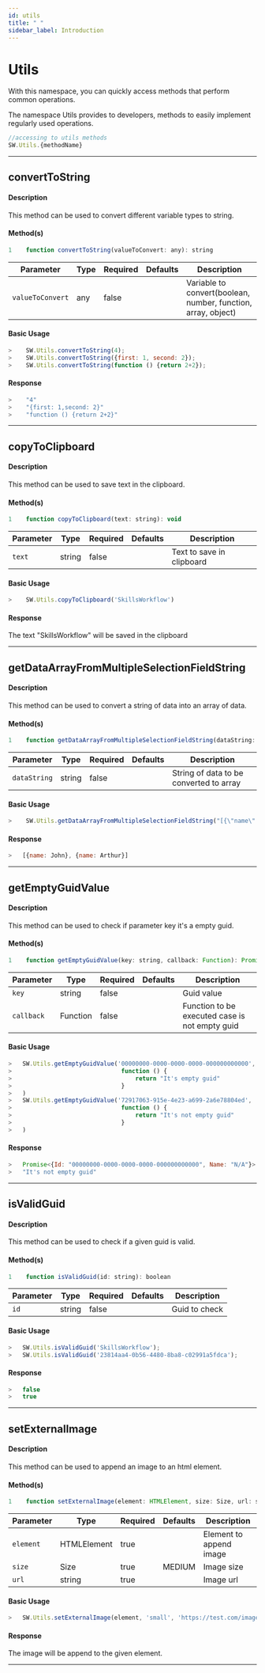 ```yaml
---
id: utils
title: " "
sidebar_label: Introduction
---
```


# Utils

With this namespace, you can quickly access methods that perform common operations.

The namespace Utils provides to developers, methods to easily implement regularly used operations.

```javascript
//accessing to utils methods
SW.Utils.{methodName}
```

---

## convertToString

#### Description

This method can be used to convert different variable types to string.

#### Method(s)

```javascript
1    function convertToString(valueToConvert: any): string
```

<table className="custom-table">
    <thead>
        <tr>
            <th>Parameter</th>
            <th>Type</th>
            <th>Required</th>
            <th>Defaults</th>
            <th>Description</th>
        </tr>
    </thead>
    <tbody>
        <tr className="selected">
            <td><code>valueToConvert</code></td>
            <td>any</td>
            <td>false</td>
            <td></td>
            <td>Variable to convert(boolean, number, function, array, object)</td>
        </tr>
    </tbody>
</table>

#### Basic Usage

```javascript
>    SW.Utils.convertToString(4);
>    SW.Utils.convertToString({first: 1, second: 2});
>    SW.Utils.convertToString(function () {return 2+2});
```

#### Response
```javascript
>    "4"
>    "{first: 1,second: 2}"
>    "function () {return 2+2}"
```

---

## copyToClipboard

#### Description

This method can be used to save text in the clipboard.

#### Method(s)

```javascript
1    function copyToClipboard(text: string): void
```

<table className="custom-table">
    <thead>
        <tr>
            <th>Parameter</th>
            <th>Type</th>
            <th>Required</th>
            <th>Defaults</th>
            <th>Description</th>
        </tr>
    </thead>
    <tbody>
        <tr className="selected">
            <td><code>text</code></td>
            <td>string</td>
            <td>false</td>
            <td></td>
            <td>Text to save in clipboard</td>
        </tr>
    </tbody>
</table>

#### Basic Usage

```javascript
>    SW.Utils.copyToClipboard('SkillsWorkflow')
```

#### Response

The text "SkillsWorkflow" will be saved in the clipboard

---

## getDataArrayFromMultipleSelectionFieldString

#### Description

This method can be used to convert a string of data into an array of data.

#### Method(s)

```javascript
1    function getDataArrayFromMultipleSelectionFieldString(dataString: string): any[]
```

<table className="custom-table">
    <thead>
        <tr>
            <th>Parameter</th>
            <th>Type</th>
            <th>Required</th>
            <th>Defaults</th>
            <th>Description</th>
        </tr>
    </thead>
    <tbody>
        <tr className="selected">
            <td><code>dataString</code></td>
            <td>string</td>
            <td>false</td>
            <td></td>
            <td>String of data to be converted to array</td>
        </tr>
    </tbody>
</table>

#### Basic Usage

```javascript
>    SW.Utils.getDataArrayFromMultipleSelectionFieldString("[{\"name\":\"John\"}, {\"name\":\"Arthur\"}]")
```

#### Response

```javascript
>   [{name: John}, {name: Arthur}]
```

---

## getEmptyGuidValue

#### Description

This method can be used to check if parameter key it's a empty guid.

#### Method(s)

```javascript
1    function getEmptyGuidValue(key: string, callback: Function): Promise
```

<table className="custom-table">
    <thead>
        <tr>
            <th>Parameter</th>
            <th>Type</th>
            <th>Required</th>
            <th>Defaults</th>
            <th>Description</th>
        </tr>
    </thead>
    <tbody>
        <tr className="selected">
            <td><code>key</code></td>
            <td>string</td>
            <td>false</td>
            <td></td>
            <td>Guid value</td>
        </tr>
        <tr className="selected">
            <td><code>callback</code></td>
            <td>Function</td>
            <td>false</td>
            <td></td>
            <td>Function to be executed case is not empty guid</td>
        </tr>
    </tbody>
</table>

#### Basic Usage

```javascript
>   SW.Utils.getEmptyGuidValue('00000000-0000-0000-0000-000000000000', 
>                               function () {
>                                   return "It's empty guid"
>                               }
>   )
>   SW.Utils.getEmptyGuidValue('72917063-915e-4e23-a699-2a6e78804ed', 
>                               function () {
>                                   return "It's not empty guid"
>                               }
>   )
```

#### Response

```javascript
>   Promise<{Id: "00000000-0000-0000-0000-000000000000", Name: "N/A"}>
>   "It's not empty guid"
```

---

## isValidGuid

#### Description

This method can be used to check if a given guid is valid.

#### Method(s)

```javascript
1    function isValidGuid(id: string): boolean
```

<table className="custom-table">
    <thead>
        <tr>
            <th>Parameter</th>
            <th>Type</th>
            <th>Required</th>
            <th>Defaults</th>
            <th>Description</th>
        </tr>
    </thead>
    <tbody>
        <tr className="selected">
            <td><code>id</code></td>
            <td>string</td>
            <td>false</td>
            <td></td>
            <td>Guid to check</td>
        </tr>
    </tbody>
</table>

#### Basic Usage

```javascript
>   SW.Utils.isValidGuid('SkillsWorkflow');
>   SW.Utils.isValidGuid('23814aa4-0b56-4480-8ba8-c02991a5fdca');
```

#### Response

```javascript
>   false
>   true
```

---

## setExternalImage

#### Description

This method can be used to append an image to an html element.

#### Method(s)

```javascript
1    function setExternalImage(element: HTMLElement, size: Size, url: string): HTMLElement
```

<table className="custom-table">
    <thead>
        <tr>
            <th>Parameter</th>
            <th>Type</th>
            <th>Required</th>
            <th>Defaults</th>
            <th>Description</th>
        </tr>
    </thead>
    <tbody>
        <tr className="selected">
            <td><code>element</code></td>
            <td>HTMLElement</td>
            <td>true</td>
            <td></td>
            <td>Element to append image</td>
        </tr>
        <tr className="selected">
            <td><code>size</code></td>
            <td>Size</td>
            <td>true</td>
            <td>MEDIUM</td>
            <td>Image size</td>
        </tr>
        <tr className="selected">
            <td><code>url</code></td>
            <td>string</td>
            <td>true</td>
            <td></td>
            <td>Image url</td>
        </tr>
    </tbody>
</table>

#### Basic Usage

```javascript
>   SW.Utils.setExternalImage(element, 'small', 'https://test.com/images/logo_new_small.png');
```

#### Response

The image will be append to the given element.

---